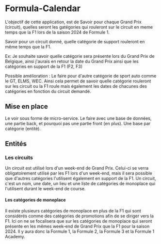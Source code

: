# Formula-Calendar

L'objectif de cette application, est de Savoir pour chaque Grand Prix (circuit), quelles seront les gatégories qui rouleront sur le circuit en meme temps que la F1 lors de la saison 2024 de Formule 1.

Savoir pour un circuit donné, quelle catégorie de support rouleront en même temps que la F1.

Ex: Je souhaite savoir quelle catégorie sera présente lors du Grand Prix de Belgique, ainsi j'aurais en retour la date du Grand Prix ainsi que les catégories en support de la F1 (F2, F3)

Possible amélioration : Le faire pour d'autre catégorie de sport auto comme le GT, ELMS, WEC. Ainsi cela permet de savoir quelle catégorie rouleront sur les circuit ou la F1 roule mais également les dates de chacunes des catégories en fonction du circuit demandé.

## Mise en place 
Le voir sous forme de micro-service. Le faire avec une base de données, une partie back, et pourquoi pas une partie front (en plus).
Une base par catégorie (entité). 

## Entités

### Les circuits
Un circuit est utilisé lors d'un week-end de Grand Prix. Celui-ci se verra obligatoirement utilisé par les F1 lors d'un week-end, mais il sera possible que d'autres catégories l'utilisent également en support de la F1.
Un circuit, c'est un nom, une date, un lieu et une liste de catégories de monoplace qui l'utilisent durant le week-end de course.


#### Les catégories de monoplace
Il existe plusieurs catégories de monoplace en plus de la F1 qui sont considérés comme des catégories de promotions afin de se diriger vers la F1. Ici on ne se focalisera que sur les catégories de monoplace qui seront présente en les mêmes week-end de Grand Prix que la F1 pour la saison 2024.
Il y aura donc la Formule 1, la Formule 2, la Formule 3 et la Formule 1 Academy.